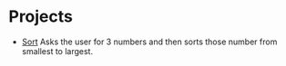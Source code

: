 # Projects

- [Sort](https://github.com/JoshAlvarado/Java/blob/master/Projects/Sort.java) Asks the user for 3 numbers and then sorts those number from smallest to largest.
